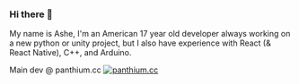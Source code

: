 ### Hi there 👋

My name is Ashe, I'm an American 17 year old developer always working on a new python or unity project, but I also have experience with React (& React Native), C++, and Arduino.

Main dev @ panthium.cc
<a href="https://discord.gg/panthium"><img src="https://img.shields.io/badge/panthium.cc-7289DA?style=plastic-square&logo=discord&logoColor=white" alt="panthium.cc" /></a>


